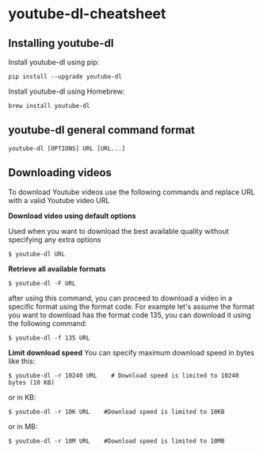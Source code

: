 # youtube-dl-cheatsheet


## Installing youtube-dl
Install youtube-dl using pip:
```
pip install --upgrade youtube-dl
```
Install youtube-dl using Homebrew:
```
brew install youtube-dl
```

## youtube-dl general command format
```
youtube-dl [OPTIONS] URL [URL...]
```

## Downloading videos
To download Youtube videos use the following commands and replace URL with a valid Youtube video URL

 **Download video using default options**
 
Used when you want to download the best available quality without specifying any extra options
```
$ youtube-dl URL
```
**Retrieve all available formats**
```
$ youtube-dl -F URL
```
after using this command, you can proceed to download a video in a specific format using the format code. For example let's assume the format you want to download has the format code 135, you can download it using the following command:
```
$ youtube-dl -f 135 URL
```
**Limit download speed**
You can specify maximum download speed in bytes like this:
```
$ youtube-dl -r 10240 URL    # Download speed is limited to 10240 bytes (10 KB)
```
or in KB:
```
$ youtube-dl -r 10K URL    #Download speed is limited to 10KB
```
or in MB:
```
$ youtube-dl -r 10M URL    #Download speed is limited to 10MB
```
